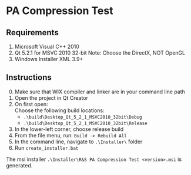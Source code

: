 PA Compression Test
===================

Requirements
------------

1. Microsoft Visual C++ 2010
2. Qt 5.2.1 for MSVC 2010 32-bit
   Note: Choose the DirectX, NOT OpenGL
3. Windows Installer XML 3.9+

Instructions
------------

0. Make sure that WIX compiler and linker are in your command line path
1. Open the project in Qt Creator
2. On first open:  
   Choose the following build locations:  
   - `.\build\Desktop_Qt_5_2_1_MSVC2010_32bit\Debug`  
   - `.\build\Desktop_Qt_5_2_1_MSVC2010_32bit\Release`
3. In the lower-left corner, choose release build
2. From the file menu, run: `Build -> Rebuild All`
2. In the command line, navigate to `.\Installer\` folder
3. Run `create_installer.bat`

The msi installer `.\Installer\R&S PA Compression Test <version>.msi` is generated.

